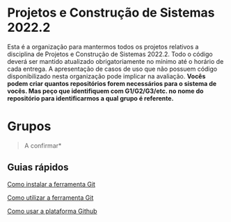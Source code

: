# Projetos e Construção de Sistemas 2022.2

Esta é a organização para mantermos todos os projetos relativos a disciplina de Projetos e Construção de Sistemas 2022.2. Todo o código deverá ser mantido atualizado obrigatoriamente no mínimo até o horário de cada entrega. A apresentação de casos de uso que não possuem código disponibilizado nesta organização pode implicar na avaliação. **Vocês podem criar quantos repositórios forem necessários para o sistema de vocês. Mas peço que identifiquem com G1/G2/G3/etc. no nome do repositório para identificarmos a qual grupo é referente.**

# Grupos

> A confirmar*

## Guias rápidos

[Como instalar a ferramenta Git](https://www.hostinger.com.br/tutoriais/tutorial-do-git-basics-introducao)

[Como utilizar a ferramenta Git](https://rogerdudler.github.io/git-guide/index.pt_BR.html)

[Como usar a plataforma Github](https://www.hostinger.com.br/tutoriais/o-que-github)
